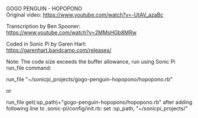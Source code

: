 GOGO PENGUIN - HOPOPONO                                        
Original video: https://www.youtube.com/watch?v=-UtAV_azaBc    
                                                                
Transcription by Ben Spooner:                                  
https://www.youtube.com/watch?v=2MMsHGb8MRw                    
                                                                
Coded in Sonic Pi by Garen Hart:
https://garenhart.bandcamp.com/releases/


Note: The code size exceeds the buffer allowance, run using Sonic Pi run_file command:

run_file "~/sonicpi_projects/gogo-penguin-hopopono/hopopono.rb"

or

run_file get(:sp_path)+"gogo-penguin-hopopono/hopopono.rb"
after adding following line to .sonic-pi/config/init.rb:
    set :sp_path, "~/sonicpi_projects/" 